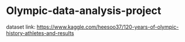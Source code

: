 # Olympic-data-analysis-project

dataset link: https://www.kaggle.com/heesoo37/120-years-of-olympic-history-athletes-and-results
